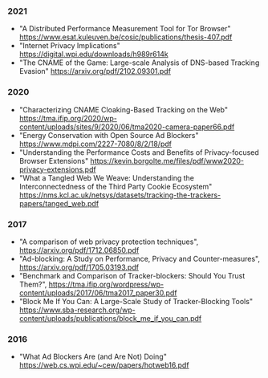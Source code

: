 ### 2021

* "A Distributed Performance Measurement Tool for Tor Browser" https://www.esat.kuleuven.be/cosic/publications/thesis-407.pdf
* "Internet Privacy Implications" https://digital.wpi.edu/downloads/h989r614k
* "The CNAME of the Game: Large-scale Analysis of DNS-based Tracking Evasion" https://arxiv.org/pdf/2102.09301.pdf

### 2020

* "Characterizing CNAME Cloaking-Based Tracking on the Web" https://tma.ifip.org/2020/wp-content/uploads/sites/9/2020/06/tma2020-camera-paper66.pdf
* "Energy Conservation with Open Source Ad Blockers" https://www.mdpi.com/2227-7080/8/2/18/pdf
* "Understanding the Performance Costs and Benefits of Privacy-focused Browser Extensions" https://kevin.borgolte.me/files/pdf/www2020-privacy-extensions.pdf
* "What a Tangled Web We Weave: Understanding the Interconnectedness of the Third Party Cookie Ecosystem" https://nms.kcl.ac.uk/netsys/datasets/tracking-the-trackers-papers/tanged_web.pdf

### 2017

* "A comparison of web privacy protection techniques", https://arxiv.org/pdf/1712.06850.pdf
* "Ad-blocking: A Study on Performance, Privacy and Counter-measures", https://arxiv.org/pdf/1705.03193.pdf
* "Benchmark and Comparison of Tracker-blockers: Should You Trust Them?", https://tma.ifip.org/wordpress/wp-content/uploads/2017/06/tma2017_paper30.pdf
* "Block Me If You Can: A Large-Scale Study of Tracker-Blocking Tools" https://www.sba-research.org/wp-content/uploads/publications/block_me_if_you_can.pdf

### 2016

* "What Ad Blockers Are (and Are Not) Doing" https://web.cs.wpi.edu/~cew/papers/hotweb16.pdf